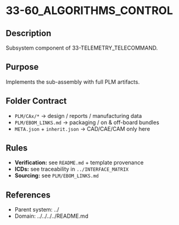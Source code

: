# 33-60_ALGORITHMS_CONTROL

## Description
Subsystem component of 33-TELEMETRY_TELECOMMAND.

## Purpose
Implements the sub-assembly with full PLM artifacts.

## Folder Contract
- `PLM/CAx/*` → design / reports / manufacturing data
- `PLM/EBOM_LINKS.md` → packaging / on & off-board bundles
- `META.json` + `inherit.json` → CAD/CAE/CAM only here

## Rules
- **Verification:** see `README.md` + template provenance
- **ICDs:** see traceability in `../INTERFACE_MATRIX`
- **Sourcing:** see `PLM/EBOM_LINKS.md`

## References
- Parent system: ../
- Domain: ../../../../README.md
